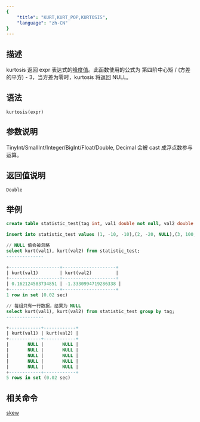```yaml
---
{
    "title": "KURT,KURT_POP,KURTOSIS",
    "language": "zh-CN"
}
---
```


<!-- 
Licensed to the Apache Software Foundation (ASF) under one
or more contributor license agreements.  See the NOTICE file
distributed with this work for additional information
regarding copyright ownership.  The ASF licenses this file
to you under the Apache License, Version 2.0 (the
"License"); you may not use this file except in compliance
with the License.  You may obtain a copy of the License at

  http://www.apache.org/licenses/LICENSE-2.0

Unless required by applicable law or agreed to in writing,
software distributed under the License is distributed on an
"AS IS" BASIS, WITHOUT WARRANTIES OR CONDITIONS OF ANY
KIND, either express or implied.  See the License for the
specific language governing permissions and limitations
under the License.
-->

## 描述

kurtosis 返回 expr 表达式的[峰度值](https://en.wikipedia.org/wiki/Kurtosis)。此函数使用的公式为 第四阶中心矩 / (方差的平方) - 3，当方差为零时，kurtosis 将返回 NULL。

## 语法

`kurtosis(expr)`

## 参数说明

TinyInt/SmallInt/Integer/BigInt/Float/Double, Decimal 会被 cast 成浮点数参与运算。

## 返回值说明

`Double`

## 举例
```sql
create table statistic_test(tag int, val1 double not null, val2 double null) distributed by hash(tag) properties("replication_num"="1");

insert into statistic_test values (1, -10, -10),(2, -20, NULL),(3, 100, NULL),(4, 100, NULL),(5, 1000,1000);

// NULL 值会被忽略
select kurt(val1), kurt(val2) from statistic_test;
--------------

+-------------------+--------------------+
| kurt(val1)        | kurt(val2)         |
+-------------------+--------------------+
| 0.162124583734851 | -1.3330994719286338 |
+-------------------+--------------------+
1 row in set (0.02 sec)

// 每组只有一行数据，结果为 NULL
select kurt(val1), kurt(val2) from statistic_test group by tag;
--------------

+------------+------------+
| kurt(val1) | kurt(val2) |
+------------+------------+
|       NULL |       NULL |
|       NULL |       NULL |
|       NULL |       NULL |
|       NULL |       NULL |
|       NULL |       NULL |
+------------+------------+
5 rows in set (0.02 sec)
```

## 相关命令

[skew](./skew.md)
